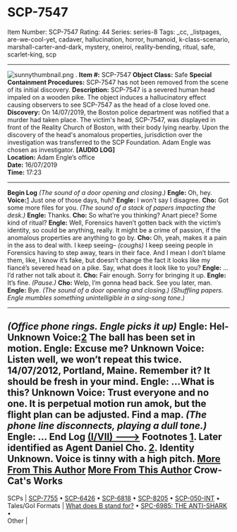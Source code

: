 # SCP-7547
Item Number: SCP-7547
Rating: 44
Series: series-8
Tags: _cc, _listpages, are-we-cool-yet, cadaver, hallucination, horror, humanoid, k-class-scenario, marshall-carter-and-dark, mystery, oneiroi, reality-bending, ritual, safe, scarlet-king, scp

---

![sunnythumbnail.png](https://scp-wiki.wdfiles.com/local--files/scp-7547/sunnythumbnail.png)
.
**Item #:** SCP-7547
**Object Class:** Safe
**Special Containment Procedures:** SCP-7547 has not been removed from the scene of its initial discovery.
**Description:** SCP-7547 is a severed human head impaled on a wooden pike. The object induces a hallucinatory effect causing observers to see SCP-7547 as the head of a close loved one.
**Discovery:** On 14/07/2019, the Boston police department was notified that a murder had taken place. The victim's head, SCP-7547, was displayed in front of the Reality Church of Boston, with their body lying nearby. Upon the discovery of the head's anomalous properties, jurisdiction over the investigation was transferred to the SCP Foundation. Adam Engle was chosen as investigator.
**[AUDIO LOG]**  
**Location:** Adam Engle’s office  
**Date:** 16/07/2019  
**Time:** 17:23
* * *
**Begin Log**
_(The sound of a door opening and closing.)_
**Engle:** Oh, hey.
**Voice:**[1](javascript:;) Just one of those days, huh?
**Engle:** I won’t say I disagree.
**Cho:** Got some more files for you.
_(The sound of a stack of papers impacting the desk.)_
**Engle:** Thanks.
**Cho:** So what’re you thinking? Anart piece? Some kind of ritual?
**Engle:** Well, Forensics haven’t gotten back with the victim’s identity, so could be anything, really. It might be a crime of passion, if the anomalous properties are anything to go by.
**Cho:** Oh, yeah, makes it a pain in the ass to deal with. I keep seeing– _(coughs)_ I keep seeing people in Forensics having to step away, tears in their face. And I mean I don’t blame them, like, I know it’s fake, but doesn’t change the fact it looks like my fiancé’s severed head on a pike. Say, what does it look like to you?
**Engle:** …I’d rather not talk about it.
**Cho:** Fair enough. Sorry for bringing it up.
**Engle:** It’s fine.
_(Pause.)_
**Cho:** Welp, I’m gonna head back. See you later, man.
**Engle:** Bye.
_(The sound of a door opening and closing.)_
_(Shuffling papers. Engle mumbles something unintelligible in a sing-song tone.)_
  
  
  

* * *
  
  
  

_(Office phone rings. Engle picks it up)_
**Engle:** Hel-
**Unknown Voice:**[2](javascript:;) The ball has been set in motion.
**Engle:** Excuse me?
**Unknown Voice:** Listen well, we won’t repeat this twice. 14/07/2012, Portland, Maine. Remember it? It should be fresh in your mind.
**Engle:** …What is this?
**Unknown Voice:** Trust everyone and no one. It is perpetual motion run amok, but the flight plan can be adjusted. Find a map.
_(The phone line disconnects, playing a dull tone.)_
**Engle:** …
**End Log**
[(I/VII) --->](https://scp-wiki.wikidot.com/scp-7547/offset/1)
Footnotes
[1](javascript:;). Later identified as Agent Daniel Cho.
[2](javascript:;). Identity Unknown. Voice is tinny with a high pitch.
[More From This Author](javascript:;)
[More From This Author](javascript:;)
Crow-Cat's Works  
---  
SCPs |  [SCP-7755](/scp-7755) • [SCP-6426](/scp-6426) • [SCP-6818](/scp-6818) • [SCP-8205](/scp-8205) • [SCP-050-INT](/scp-050-int) •  
Tales/GoI Formats |  [What does B stand for?](/interview-with-a-vampire-boat) • [SPC-6985: THE ANTI-SHARK](/spc-6985) •  
Other | 